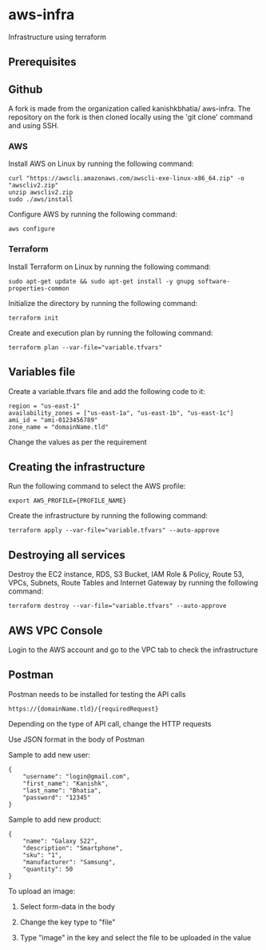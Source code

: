 # aws-infra
Infrastructure using terraform

## Prerequisites

## Github
A fork is made from the organization called kanishkbhatia/ aws-infra. The repository on the fork is then cloned locally using the 'git clone' command and using SSH.

### AWS
Install AWS on Linux by running the following command:

```
curl "https://awscli.amazonaws.com/awscli-exe-linux-x86_64.zip" -o "awscliv2.zip"
unzip awscliv2.zip
sudo ./aws/install
```

Configure AWS by running the following command:

```
aws configure
```

### Terraform
Install Terraform on Linux by running the following command:

```
sudo apt-get update && sudo apt-get install -y gnupg software-properties-common
```

Initialize the directory by running the following command:

```
terraform init
```

Create and execution plan by running the following command:

```
terraform plan --var-file="variable.tfvars"
```

## Variables file

Create a variable.tfvars file and add the following code to it:

```
region = "us-east-1"
availability_zones = ["us-east-1a", "us-east-1b", "us-east-1c"]
ami_id = "ami-0123456789"
zone_name = "domainName.tld"
```

Change the values as per the requirement

## Creating the infrastructure

Run the following command to select the AWS profile:

```
export AWS_PROFILE={PROFILE_NAME}
```

Create the infrastructure by running the following command:

```
terraform apply --var-file="variable.tfvars" --auto-approve
```

## Destroying all services 

Destroy the EC2 instance, RDS, S3 Bucket, IAM Role & Policy, Route 53, VPCs, Subnets, Route Tables and Internet Gateway by running the following command:

```
terraform destroy --var-file="variable.tfvars" --auto-approve
```

## AWS VPC Console

Login to the AWS account and go to the VPC tab to check the infrastructure

## Postman

Postman needs to be installed for testing the API calls
```
https://{domainName.tld}/{requiredRequest}
```

Depending on the type of API call, change the HTTP requests

Use JSON format in the body of Postman

Sample to add new user:

```
{
    "username": "login@gmail.com",
    "first_name": "Kanishk",
    "last_name": "Bhatia",
    "password": "12345"
}
```

Sample to add new product:

```
{
    "name": "Galaxy S22",
    "description": "Smartphone",
    "sku": "1",
    "manufacturer": "Samsung",
    "quantity": 50
}
```

To upload an image:

1. Select form-data in the body

2. Change the key type to "file"

3. Type "image" in the key and select the file to be uploaded in the value